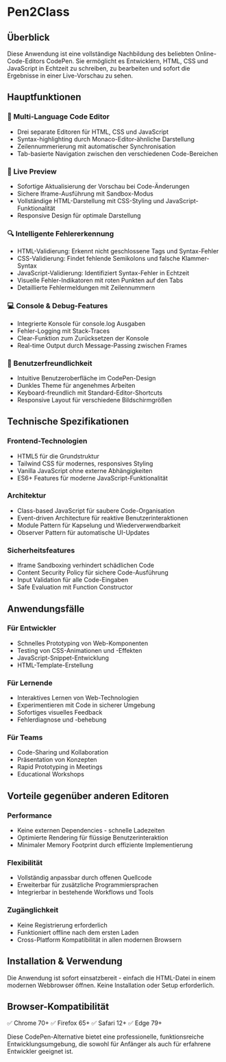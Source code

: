# Pen2Class

## Überblick

Diese Anwendung ist eine vollständige Nachbildung des beliebten Online-Code-Editors CodePen. Sie ermöglicht es Entwicklern, HTML, CSS und JavaScript in Echtzeit zu schreiben, zu bearbeiten und sofort die Ergebnisse in einer Live-Vorschau zu sehen.

## Hauptfunktionen

### 🎨 Multi-Language Code Editor
- Drei separate Editoren für HTML, CSS und JavaScript
- Syntax-highlighting durch Monaco-Editor-ähnliche Darstellung
- Zeilennummerierung mit automatischer Synchronisation
- Tab-basierte Navigation zwischen den verschiedenen Code-Bereichen

### 📱 Live Preview
- Sofortige Aktualisierung der Vorschau bei Code-Änderungen
- Sichere Iframe-Ausführung mit Sandbox-Modus
- Vollständige HTML-Darstellung mit CSS-Styling und JavaScript-Funktionalität
- Responsive Design für optimale Darstellung

### 🔍 Intelligente Fehlererkennung
- HTML-Validierung: Erkennt nicht geschlossene Tags und Syntax-Fehler
- CSS-Validierung: Findet fehlende Semikolons und falsche Klammer-Syntax
- JavaScript-Validierung: Identifiziert Syntax-Fehler in Echtzeit
- Visuelle Fehler-Indikatoren mit roten Punkten auf den Tabs
- Detaillierte Fehlermeldungen mit Zeilennummern

### 💻 Console & Debug-Features
- Integrierte Konsole für console.log Ausgaben
- Fehler-Logging mit Stack-Traces
- Clear-Funktion zum Zurücksetzen der Konsole
- Real-time Output durch Message-Passing zwischen Frames

### 🎯 Benutzerfreundlichkeit
- Intuitive Benutzeroberfläche im CodePen-Design
- Dunkles Theme für angenehmes Arbeiten
- Keyboard-freundlich mit Standard-Editor-Shortcuts
- Responsive Layout für verschiedene Bildschirmgrößen

## Technische Spezifikationen

### Frontend-Technologien
- HTML5 für die Grundstruktur
- Tailwind CSS für modernes, responsives Styling
- Vanilla JavaScript ohne externe Abhängigkeiten
- ES6+ Features für moderne JavaScript-Funktionalität

### Architektur
- Class-based JavaScript für saubere Code-Organisation
- Event-driven Architecture für reaktive Benutzerinteraktionen
- Module Pattern für Kapselung und Wiederverwendbarkeit
- Observer Pattern für automatische UI-Updates

### Sicherheitsfeatures
- Iframe Sandboxing verhindert schädlichen Code
- Content Security Policy für sichere Code-Ausführung
- Input Validation für alle Code-Eingaben
- Safe Evaluation mit Function Constructor

## Anwendungsfälle

### Für Entwickler
- Schnelles Prototyping von Web-Komponenten
- Testing von CSS-Animationen und -Effekten
- JavaScript-Snippet-Entwicklung
- HTML-Template-Erstellung

### Für Lernende
- Interaktives Lernen von Web-Technologien
- Experimentieren mit Code in sicherer Umgebung
- Sofortiges visuelles Feedback
- Fehlerdiagnose und -behebung

### Für Teams
- Code-Sharing und Kollaboration
- Präsentation von Konzepten
- Rapid Prototyping in Meetings
- Educational Workshops

## Vorteile gegenüber anderen Editoren

### Performance
- Keine externen Dependencies - schnelle Ladezeiten
- Optimierte Rendering für flüssige Benutzerinteraktion
- Minimaler Memory Footprint durch effiziente Implementierung

### Flexibilität
- Vollständig anpassbar durch offenen Quellcode
- Erweiterbar für zusätzliche Programmiersprachen
- Integrierbar in bestehende Workflows und Tools

### Zugänglichkeit
- Keine Registrierung erforderlich
- Funktioniert offline nach dem ersten Laden
- Cross-Platform Kompatibilität in allen modernen Browsern

## Installation & Verwendung

Die Anwendung ist sofort einsatzbereit - einfach die HTML-Datei in einem modernen Webbrowser öffnen. Keine Installation oder Setup erforderlich.

## Browser-Kompatibilität

✅ Chrome 70+
✅ Firefox 65+
✅ Safari 12+
✅ Edge 79+

Diese CodePen-Alternative bietet eine professionelle, funktionsreiche Entwicklungsumgebung, die sowohl für Anfänger als auch für erfahrene Entwickler geeignet ist.